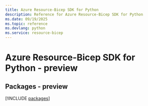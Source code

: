 ```yaml
---
title: Azure Resource-Bicep SDK for Python
description: Reference for Azure Resource-Bicep SDK for Python
ms.date: 09/19/2025
ms.topic: reference
ms.devlang: python
ms.service: resource-bicep
---
```

# Azure Resource-Bicep SDK for Python - preview
## Packages - preview
[!INCLUDE [packages](resource-bicep-index.md)]